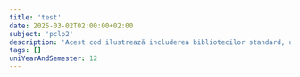 ```yaml
---
title: 'test'
date: 2025-03-02T02:00:00+02:00
subject: 'pclp2'
description: 'Acest cod ilustrează includerea bibliotecilor standard, utilizarea spațiilor de nume, definirea funcției `main` ca punct de intrare al programului și afișarea textului la ieșirea standard.'
tags: []
uniYearAndSemester: 12
---
```


